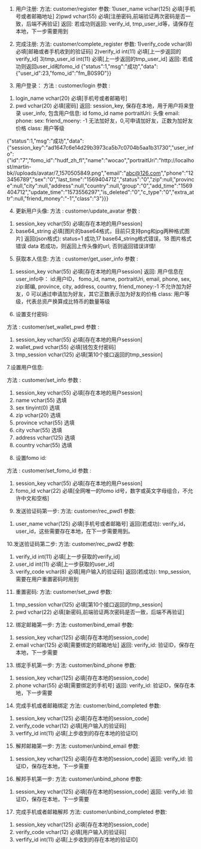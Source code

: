 ﻿1. 用户注册:
方法: customer/register
参数:
1)user_name vchar(125) 必填[手机号或者邮箱地址]
2)pwd vchar(55) 必填[注册密码,前端验证两次密码是否一致，后端不再验证]
返回:
若成功则返回: verify_id, tmp_user_id等，请保存在本地，下一步需要用到

2. 完成注册:
方法: customer/complete_register
参数:
1)verify_code vchar(8)  必填[邮箱或者手机收到的验证码]
2)verify_id     int(11)     必填[上一步返回的verify_id]
3)tmp_user_id   int(11)     必填[上一步返回的tmp_user_id]
返回:
若成功则返回user_id和fomo_id
{"status":1,"msg":"成功","data":{"user_id":23,"fomo_id":"fm_B0S9D"}}


3. 用户登录：
方法 : customer/login
参数 :
1) login_name vchar(20) 必填[手机号或者邮箱号]
2) pwd vchar(20) 必填[密码]
返回:
session_key, 保存在本地，用于用户将来登录
user_info, 包含用户信息:
id
fomo_id
name
portraitUri: 头像
email:
phone:
sex:
friend_moeny: -1 无法加好友，0,可申请加好友，正数为加好友价格
class: 用户等级

{"status":1,"msg":"成功","data":{"session_key":"ad1647c6e14d29b3973ca5b7c0704b5aa1b31730","user_info":{"id":"7","fomo_id":"hudf_zh_fl","name":"wocao","portraitUri":"http:\/\/localhost\/martin-bk\/\/uploads\/avatar\/7_1570505849.png","email":"abc@126.com","phone":"123456789","sex":"0","last_time":"1569404712","status":"0","zip":null,"province":null,"city":null,"address":null,"country":null,"group":"0","add_time":"1569404712","update_time":"1573556297","is_deleted":"0","c_type":"0","extra_attr":null,"friend_money":"-1","class":"3"}}}


4. 更新用户头像:
方法 : customer/update_avatar
参数 : 
1) session_key vchar(55) 必填[存在本地的用户session]
2) base64_string 必填[图片的base64格式，目前只支持png和jpg两种格式图片]
返回(json格式):
status=1 成功,17 base64_string格式错误，18 图片格式错误
data 若成功，则返回上传头像的url, 否则返回错误详情!


5. 获取本人信息:
方法 : customer/get_user_info
参数 : 
1) session_key vchar(55) 必填[存在本地的用户session]
返回:
用户信息在user_info中：
id:用户ID，
fomo_id,
name,
portraitUri,
email,
phone,
sex,
zip:邮编,
province,
city,
address,
country,
friend_money:-1 不允许加为好友，0 可以通过申请加为好友，其它正数表示加为好友的价格
class: 用户等级，代表总资产换算成比特币的数量等级

6. 设置支付密码:

方法 : customer/set_wallet_pwd
参数 : 
1) session_key vchar(55) 必填[存在本地的用户session]
2) wallet_pwd vchar(55) 必填[钱包支付密码] 
3) tmp_session vchar(125) 必填[第10个接口返回的tmp_session]

7.设置用户信息:

方法 : customer/set_info
参数 : 
1) session_key vchar(55) 必填[存在本地的用户session]
2) name vchar(55) 选填
3) sex  tinyint(0) 选填
4) zip  vchar(20) 选填
5) province vchar(55) 选填
6) city vchar(55) 选填
7) address  vchar(125)  选填
8) country  vchar(55) 选填

8. 设置fomo id:

方法 : customer/set_fomo_id
参数 : 
1) session_key vchar(55) 必填[存在本地的用户session]
2) fomo_id vchar(22) 必填[全网唯一的fomo id号，数字或英文字母组合，不允许中文和空格] 


9. 发送验证码第一步:
方法: customer/rec_pwd1
参数:
1) user_name    vchar(125)  必填[手机号或者邮箱号]
返回(若成功):
verify_id，user_id，这些需要存在本地，在下一步需要用到。

10.发送验证码第二步:
方法: customer/rec_pwd2
参数:
1) verify_id    int(11) 必填[上一步获取的verify_id]
2) user_id      int(11) 必填[上一步获取的user_id]
3) verify_code  vchar(8) 必填[用户输入的验证码]
返回(若成功):
tmp_session, 需要在用户重置密码时用到

11. 重置密码:
方法: customer/set_pwd
参数:
1) tmp_session vchar(125) 必填[第10个接口返回的tmp_session]
2) pwd          vchar(22)  必填[新密码,前端验证两次密码是否一致，后端不再验证]


12. 绑定邮箱第一步:
方法: customer/bind_email
参数:
1) session_key vchar(125) 必填[存在本地的session_code]
2) email    vchar(125)     必填[需要绑定的邮箱地址]
返回:
verify_id: 验证ID，保存在本地，下一步需要

13. 绑定手机第一步:
方法: customer/bind_phone
参数:
1) session_key vchar(125) 必填[存在本地的session_code]
2) phone    vchar(55)     必填[需要绑定的手机号]
返回:
verify_id: 验证ID，保存在本地，下一步需要

14. 完成手机或者邮箱绑定
方法: customer/bind_completed
参数:
1) session_key vchar(125) 必填[存在本地的session_code]
2) verify_code vchar(12)  必填[用户输入的验证码]
3) verfify_id  int(11)    必填[上步收到的存在本地的验证ID]

15. 解邦邮箱第一步:
方法: customer/unbind_email
参数:
1) session_key vchar(125) 必填[存在本地的session_code]
返回:
verify_id: 验证ID，保存在本地，下一步需要

16. 解邦手机第一步:
方法: customer/unbind_phone
参数:
1) session_key vchar(125) 必填[存在本地的session_code]
返回:
verify_id: 验证ID，保存在本地，下一步需要 

17. 完成手机或者邮箱解邦
方法: customer/unbind_completed
参数:
1) session_key vchar(125) 必填[存在本地的session_code]
2) verify_code vchar(12)  必填[用户输入的验证码]
3) verfify_id  int(11)    必填[上步收到的存在本地的验证ID]